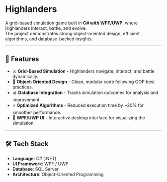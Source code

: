 # Highlanders
A grid-based simulation game built in **C# with WPF/UWP**, where Highlanders interact, battle, and evolve.  
The project demonstrates strong object-oriented design, efficient algorithms, and database-backed insights.

---

## 🚀 Features
- ⚔️ **Grid-Based Simulation** - Highlanders navigate, interact, and battle dynamically.
- 🧩 **Object-Oriented Design** - Clean, modular code following OOP best practices.
- 📊 **Database Integration** - Tracks simulation outcomes for analysis and improvement.
- ⚡ **Optimized Algorithms** - Reduced execution time by ~20% for smoother performance.
- 🎨 **WPF/UWP UI** - Interactive desktop interface for visualizing the simulation.

---

## 🛠️ Tech Stack
- **Language**: C# (.NET)
- **UI Framework**: WPF / UWP
- **Database**: SQL Server
- **Architecture**: Object-Oriented Programming
